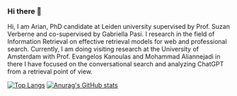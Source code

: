 ### Hi there 👋


Hi, I am Arian, PhD candidate at Leiden university supervised by Prof. Suzan Verberne and co-supervised by Gabriella Pasi. I research in the field of Information Retrieval on effective retrieval models for web and professional search. Currently, I am doing visiting research at the University of Amsterdam with Prof. Evangelos Kanoulas and Mohammad Aliannejadi in there I have focused on the conversational search and analyzing ChatGPT from a retrieval point of view.


[![Top Langs](https://github-readme-stats.vercel.app/api/top-langs/?username=arian-askari)](https://github.com/anuraghazra/github-readme-stats)
[![Anurag's GitHub stats](https://github-readme-stats.vercel.app/api?username=arian-askari&show_icons=true&line_height=40)](https://github.com/anuraghazra/github-readme-stats)
